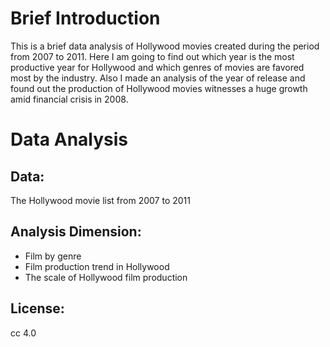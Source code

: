 Brief Introduction
====
This is a brief data analysis of Hollywood movies created during the period from 2007 to 2011. Here I am going to find out which year is the most productive year for Hollywood and which genres of movies are favored most by the industry. Also I made an analysis of the year of release and found out the production of Hollywood movies witnesses a huge growth amid financial crisis in 2008.

Data Analysis
====
Data:
----
The Hollywood movie list from 2007 to 2011

Analysis Dimension:
----
* Film by genre
* Film production trend in Hollywood
* The scale of Hollywood film production

License:
----
cc 4.0
